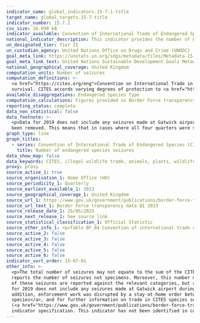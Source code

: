 ```yaml
---
indicator_name: global_indicators.15-7-1-title
target_name: global_targets.15-7-title
indicator_number: 15.7.1
csv_size: 16.698 kB
indicator_available: Convention of International Trade of Endangered Species (CITES) seizures
national_indicator_description: This indicator provides the number of Border Force seizures of species, parts or derivatives of species, and products containing species that have been illegally imported.
un_designated_tier: Tier II
un_custodian_agency: United Nations Office on Drugs and Crime (UNODC)
goal_meta_link: https://unstats.un.org/sdgs/metadata/files/Metadata-15-07-01.pdf
goal_meta_link_text: United Nations Sustainable Development Goals Metadata (PDF 210 KB)
national_geographical_coverage: United Kingdom
computation_units: Number of seizures
computation_definitions: >-
  <a href="https://cites.org/eng">Convention on International Trade in Endangered Species of Wild Fauna and Flora (CITES)</a> - An international agreement between governments, which aims to ensure that international trade in specimens of wild animals and plants does not threaten their
  survival. CITES accords varying degrees of protection to <a href="https://cites.org/eng/disc/species.php">over 40,000 species</a> of animals and plants, whether they are traded as live specimens, fur coats or dried herbs.
available_disaggregations: Endangered species type
computation_calculations: Figures provided in Border Force transparency data are given on a quarterly basis. The four quarters of each year have been summed to provide an annual figure of number of seizures, as quarterly seizure data is particularly volatile.
reporting_status: complete
data_non_statistical: false
data_footnote: >-
  <p>Data for 2019 does not include any seizures made at Gatwick airport during Q4, due to a change in reporting systems.</p><p>2020 figures were impacted by the 2020 Covid-19 pandemic (see 'Other Information' below).</p><p>Where figures have been surpressed in the source data, they have
  been removed. This means that in cases where all four quarters were surpressed, there is no data point available for that year.</p>
graph_type: line
graph_titles:
  - series: Convention of International Trade of Endangered Species (CITES) seizures
    title: Number of endangered species seizures
data_show_map: false
data_keywords: CITES, illegal wildlife trade, animals, plants, wildlife products, wildlife, trade
proxy: proxy
source_active_1: true
source_organisation_1: Home Office (HO)
source_periodicity_1: Quarterly
source_earliest_available_1: 2013
source_geographical_coverage_1: United Kingdom
source_url_1: https://www.gov.uk/government/publications/border-force-transparency-data-q1-2023
source_url_text_1: Border Force transparency data Q1 2023
source_release_date_1: 25/05/2023
source_next_release_1: See source link
source_statistical_classification_1: Official Statistic
source_other_info_1: <p>Table BF_04 Convention of international trade of endangered species (CITES) seizures.</p><p>While this source is updated on quarterly basis, the indicator is updated annually.</p>
source_active_2: false
source_active_3: false
source_active_4: false
source_active_5: false
source_active_6: false
indicator_sort_order: 15-07-01
other_info: >-
  <p>The total number of seizures may not equate to the sum of the CITES seizures. CITES record the number of individual specimens seized, whereas <a href="https://www.gov.uk/government/publications/border-force-transparency-data-q1-2023">Border Force transparency data</a> presented here
  reports the number of seizures not specimens. Moreover, this number may differ due to single and multiple seizures recorded by the Border Force data. Specifically, a multiple seizure is where two or more category types (e.g., caviar and timber) are seized on a particular occasion. Each
  of these seizures are reported against the relevant categories, but are only counted once in the total number of seizures.</p><p>The data displayed on this page does not include specimens seized by the police inland which have passed through the UK border undetected. In addition, data
  for 2019 does not include any seizures made at Gatwick airport during Quarter 4, due to a change in reporting systems.</p><p>Seizure numbers in 2020 were impacted by the Covid-19 pandemic, as there were extremely large reductions in both number of passengers and amount of cargo. In
  addition, enforcement work was disrupted by a stay-at-home order between March and August 2020, and changes to work practices on return.</p><p>For further information on which species are protected by CITES please see <a href="http://checklist.cites.org/#/en">Checklist of CITES
  species</a>, and for further information on trade in CITES species see the <a href="https://trade.cites.org/en/cites_trade/">CITES Trade Database</a>.</p><p>Volume of seizures by type are also available from the source data 
  (<a href="https://www.gov.uk/government/publications/border-force-transparency-data-q1-2023">Border Force transparency data</a>).</p> This indicator is being used as an approximation of the UN SDG Indicator. Where possible, we will work to identify or develop UK data to meet the global 
  indicator specification. This indicator has not been identified in collaboration with topic experts.
---
```

